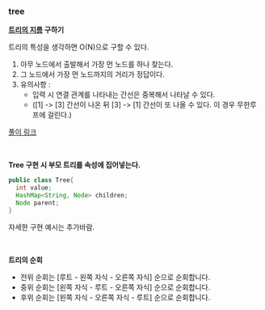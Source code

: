 ### tree

**[트리의 지름](https://www.acmicpc.net/problem/1167) 구하기**  

트리의 특성을 생각하면 O(N)으로 구할 수 있다.  
  1. 아무 노드에서 출발해서 가장 먼 노드를 하나 찾는다.
  2. 그 노드에서 가장 먼 노드까지의 거리가 정답이다.
  3. 유의사항 : 
     - 입력 시 연결 관계를 나타내는 간선은 중복해서 나타날 수 있다.
     - ([1] -> [3] 간선이 나온 뒤 [3] -> [1] 간선이 또 나올 수 있다. 이 경우 무한루프에 걸린다.)

[풀이 링크](https://moonsbeen.tistory.com/101)

<br>

**Tree 구현 시 부모 트리를 속성에 집어넣는다.**

```java
public class Tree{
  int value;
  HashMap<String, Node> children;
  Node parent;
}
```

자세한 구현 예시는 추가바람.

<br>

**트리의 순회**
- 전위 순회는 [루트 - 왼쪽 자식 - 오른쪽 자식] 순으로 순회합니다.
- 중위 순회는 [왼쪽 자식 - 루트 - 오른쪽 자식] 순으로 순회합니다.
- 후위 순회는 [왼쪽 자식 - 오른쪽 자식 - 루트] 순으로 순회합니다.
